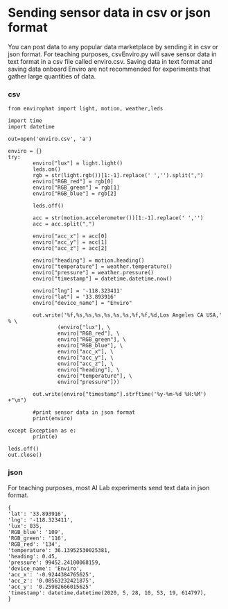 <h1>Sending sensor data in csv or json format</h1>

You can post data to any popular data marketplace by sending it in csv or json format.  For teaching purposes, csvEnviro.py will save sensor data in text format in a csv file called enviro.csv.  Saving data in text format and saving data onboard Enviro are not recommended for experiments that gather large quantities of data.  

<h3>csv</h3>

```
from envirophat import light, motion, weather,leds

import time
import datetime

out=open('enviro.csv', 'a')

enviro = {}
try:
        enviro["lux"] = light.light()
        leds.on()
        rgb = str(light.rgb())[1:-1].replace(' ','').split(",")
        enviro["RGB_red"] = rgb[0]
        enviro["RGB_green"] = rgb[1]
        enviro["RGB_blue"] = rgb[2]

        leds.off()

        acc = str(motion.accelerometer())[1:-1].replace(' ','')
        acc = acc.split(",")

        enviro["acc_x"] = acc[0]
        enviro["acc_y"] = acc[1]
        enviro["acc_z"] = acc[2]

        enviro["heading"] = motion.heading()
        enviro["temperature"] = weather.temperature()
        enviro["pressure"] = weather.pressure()
        enviro["timestamp"] = datetime.datetime.now()

        enviro["lng"] = '-118.323411'
        enviro["lat"] = '33.893916'
        enviro["device_name"] = "Enviro"

        out.write('%f,%s,%s,%s,%s,%s,%s,%f,%f,%d,Los Angeles CA USA,' % \
                (enviro["lux"], \
                enviro["RGB_red"], \
                enviro["RGB_green"], \
                enviro["RGB_blue"], \
                enviro["acc_x"], \
                enviro["acc_y"], \
                enviro["acc_z"], \
                enviro["heading"], \
                enviro["temperature"], \
                enviro["pressure"]))

        out.write(enviro["timestamp"].strftime('%y-%m-%d %H:%M') +"\n")

        #print sensor data in json format
        print(enviro)

except Exception as e:
        print(e)

leds.off()
out.close()
```

<h3>json</h3>

For teaching purposes, most AI Lab experiments send text data in json format.

```
{
'lat': '33.893916', 
'lng': '-118.323411', 
'lux': 835, 
'RGB_blue': '109', 
'RGB_green': '116', 
'RGB_red': '134', 
'temperature': 36.13952530025381, 
'heading': 0.45, 
'pressure': 99452.24100068159, 
'device_name': 'Enviro', 
'acc_x': '-0.9244384765625', 
'acc_z': '0.08563232421875', 
'acc_y': '0.25982666015625'
'timestamp': datetime.datetime(2020, 5, 28, 10, 53, 19, 614797), 
}
```

